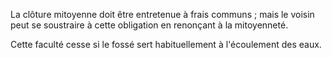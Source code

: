   
 La clôture mitoyenne doit être entretenue à frais communs ; mais le voisin peut se soustraire à cette obligation en renonçant à la mitoyenneté.  

  
 Cette faculté cesse si le fossé sert habituellement à l'écoulement des eaux.  
